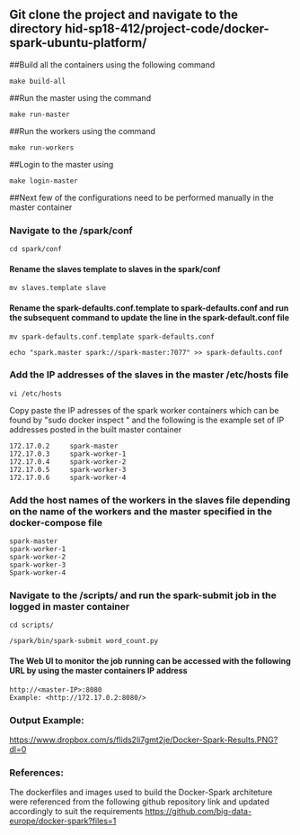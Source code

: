 ## Git clone the project and navigate to the directory hid-sp18-412/project-code/docker-spark-ubuntu-platform/

##Build all the containers using the following command 
	
	make build-all

##Run the master using the command 

	make run-master

##Run the workers using the command 

	make run-workers 

##Login to the master using 

	make login-master

##Next few of the configurations need to be performed manually in the master container 

### Navigate to the /spark/conf
	
	cd spark/conf

#### Rename the slaves template to slaves in the spark/conf  

	mv slaves.template slave 

#### Rename the spark-defaults.conf.template to spark-defaults.conf and run the subsequent command to update the line in the spark-default.conf file

	mv spark-defaults.conf.template spark-defaults.conf

	echo "spark.master spark://spark-master:7077" >> spark-defaults.conf

### Add the IP addresses of the slaves in the master /etc/hosts file 
	
	vi /etc/hosts 

Copy paste the IP adresses of the spark worker containers which can be found by "sudo docker inspect <container-name>" and the following is the example set of IP addresses posted in the built master container 

	172.17.0.2     spark-master
	172.17.0.3     spark-worker-1
	172.17.0.4     spark-worker-2
	172.17.0.5     spark-worker-3
	172.17.0.6     spark-worker-4

### Add the host names of the workers in the slaves file depending on the name of the workers and the master specified in the docker-compose file  

	spark-master
    spark-worker-1
	spark-worker-2
	spark-worker-3
	Spark-worker-4


### Navigate to the /scripts/ and run the spark-submit job in the logged in master container 

	cd scripts/

	/spark/bin/spark-submit word_count.py 

#### The Web UI to monitor the job running can be accessed with the following URL by using the master containers IP address 

	http://<master-IP>:8080
	Example: <http://172.17.0.2:8080/>

### Output Example:

https://www.dropbox.com/s/flids2li7gmt2je/Docker-Spark-Results.PNG?dl=0

### References: 
The dockerfiles and images used to build the Docker-Spark architeture  
were referenced from the following github repository link and updated accordingly 
to suit the requirements <https://github.com/big-data-europe/docker-spark?files=1>
